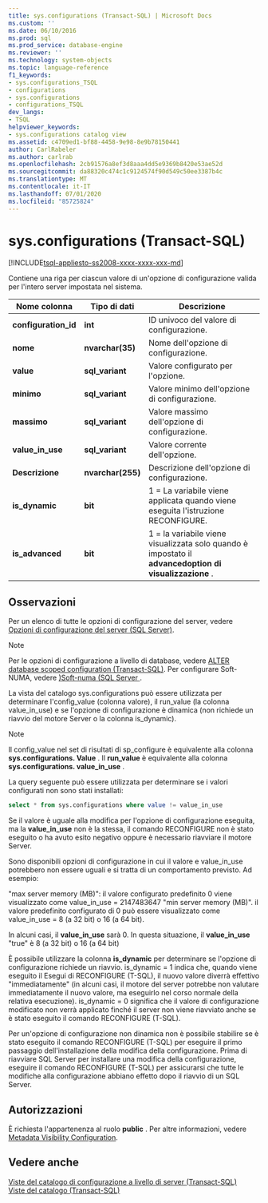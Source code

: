 ```yaml
---
title: sys.configurations (Transact-SQL) | Microsoft Docs
ms.custom: ''
ms.date: 06/10/2016
ms.prod: sql
ms.prod_service: database-engine
ms.reviewer: ''
ms.technology: system-objects
ms.topic: language-reference
f1_keywords:
- sys.configurations_TSQL
- configurations
- sys.configurations
- configurations_TSQL
dev_langs:
- TSQL
helpviewer_keywords:
- sys.configurations catalog view
ms.assetid: c4709ed1-bf88-4458-9e98-8e9b78150441
author: CarlRabeler
ms.author: carlrab
ms.openlocfilehash: 2cb91576a8ef3d8aaa4dd5e9369b8420e53ae52d
ms.sourcegitcommit: da88320c474c1c9124574f90d549c50ee3387b4c
ms.translationtype: MT
ms.contentlocale: it-IT
ms.lasthandoff: 07/01/2020
ms.locfileid: "85725824"
---
```

# <a name="sysconfigurations-transact-sql"></a>sys.configurations (Transact-SQL)
[!INCLUDE[tsql-appliesto-ss2008-xxxx-xxxx-xxx-md](../../includes/applies-to-version/sqlserver.md)]

  Contiene una riga per ciascun valore di un'opzione di configurazione valida per l'intero server impostata nel sistema.  

|Nome colonna|Tipo di dati|Descrizione|  
|-----------------|---------------|-----------------|  
|**configuration_id**|**int**|ID univoco del valore di configurazione.|  
|**nome**|**nvarchar(35)**|Nome dell'opzione di configurazione.|  
|**value**|**sql_variant**|Valore configurato per l'opzione.|  
|**minimo**|**sql_variant**|Valore minimo dell'opzione di configurazione.|  
|**massimo**|**sql_variant**|Valore massimo dell'opzione di configurazione.|  
|**value_in_use**|**sql_variant**|Valore corrente dell'opzione.|  
|**Descrizione**|**nvarchar(255)**|Descrizione dell'opzione di configurazione.|  
|**is_dynamic**|**bit**|1 = La variabile viene applicata quando viene eseguita l'istruzione RECONFIGURE.|  
|**is_advanced**|**bit**|1 = la variabile viene visualizzata solo quando è impostato il **advancedoption di visualizzazione** .|  
  
 ## <a name="remarks"></a>Osservazioni
  Per un elenco di tutte le opzioni di configurazione del server, vedere [Opzioni di configurazione del server &#40;SQL Server&#41;](../../database-engine/configure-windows/server-configuration-options-sql-server.md).  
  
> [!NOTE]  
>  Per le opzioni di configurazione a livello di database, vedere [ALTER database scoped configuration &#40;Transact-SQL&#41;](../../t-sql/statements/alter-database-scoped-configuration-transact-sql.md). Per configurare Soft-NUMA, vedere [&#41;Soft-numa &#40;SQL Server ](../../database-engine/configure-windows/soft-numa-sql-server.md).  
 
La vista del catalogo sys.configurations può essere utilizzata per determinare l'config_value (colonna valore), il run_value (la colonna value_in_use) e se l'opzione di configurazione è dinamica (non richiede un riavvio del motore Server o la colonna is_dynamic).

> [!NOTE]
> Il config_value nel set di risultati di sp_configure è equivalente alla colonna **sys.configurations. Value** . Il **run_value** è equivalente alla colonna **sys.configurations. value_in_use** .

La query seguente può essere utilizzata per determinare se i valori configurati non sono stati installati:

```SQL
select * from sys.configurations where value != value_in_use
```

Se il valore è uguale alla modifica per l'opzione di configurazione eseguita, ma la **value_in_use** non è la stessa, il comando RECONFIGURE non è stato eseguito o ha avuto esito negativo oppure è necessario riavviare il motore Server.

Sono disponibili opzioni di configurazione in cui il valore e value_in_use potrebbero non essere uguali e si tratta di un comportamento previsto. Ad esempio:

"max server memory (MB)": il valore configurato predefinito 0 viene visualizzato come value_in_use = 2147483647 "min server memory (MB)". il valore predefinito configurato di 0 può essere visualizzato come value_in_use = 8 (a 32 bit) o 16 (a 64 bit). 

In alcuni casi, il **value_in_use** sarà 0. In questa situazione, il **value_in_use** "true" è 8 (a 32 bit) o 16 (a 64 bit)

È possibile utilizzare la colonna **is_dynamic** per determinare se l'opzione di configurazione richiede un riavvio. is_dynamic = 1 indica che, quando viene eseguito il Esegui di RECONFIGURE (T-SQL), il nuovo valore diverrà effettivo "immediatamente" (in alcuni casi, il motore del server potrebbe non valutare immediatamente il nuovo valore, ma eseguirlo nel corso normale della relativa esecuzione). is_dynamic = 0 significa che il valore di configurazione modificato non verrà applicato finché il server non viene riavviato anche se è stato eseguito il comando RECONFIGURE (T-SQL).

Per un'opzione di configurazione non dinamica non è possibile stabilire se è stato eseguito il comando RECONFIGURE (T-SQL) per eseguire il primo passaggio dell'installazione della modifica della configurazione. Prima di riavviare SQL Server per installare una modifica della configurazione, eseguire il comando RECONFIGURE (T-SQL) per assicurarsi che tutte le modifiche alla configurazione abbiano effetto dopo il riavvio di un SQL Server. 
 
 
## <a name="permissions"></a>Autorizzazioni  
 È richiesta l'appartenenza al ruolo **public** . Per altre informazioni, vedere [Metadata Visibility Configuration](../../relational-databases/security/metadata-visibility-configuration.md).  
  
## <a name="see-also"></a>Vedere anche  
 [Viste del catalogo di configurazione a livello di server &#40;Transact-SQL&#41;](../../relational-databases/system-catalog-views/server-wide-configuration-catalog-views-transact-sql.md)   
 [Viste del catalogo &#40;Transact-SQL&#41;](../../relational-databases/system-catalog-views/catalog-views-transact-sql.md)  
  
  
